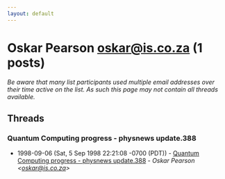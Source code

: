 ```yaml
---
layout: default
---
```


# Oskar Pearson <oskar@is.co.za> (1 posts)

_Be aware that many list participants used multiple email addresses over their time active on the list. As such this page may not contain all threads available._

## Threads

### Quantum Computing progress - physnews update.388
+ 1998-09-06 (Sat, 5 Sep 1998 22:21:08 -0700 (PDT)) - [Quantum Computing progress - physnews update.388](/archive/1998/09/250008459b05101b93776d836936dbaa203f1de239d531fbffd6354efa954f96) - _Oskar Pearson \<oskar@is.co.za\>_

